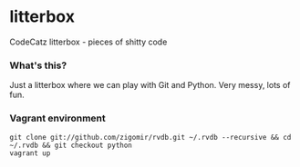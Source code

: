 litterbox
=========

CodeCatz litterbox - pieces of shitty code

### What's this?

Just a litterbox where we can play with Git and Python. Very messy, lots of fun.

### Vagrant environment

    git clone git://github.com/zigomir/rvdb.git ~/.rvdb --recursive && cd ~/.rvdb && git checkout python
    vagrant up
